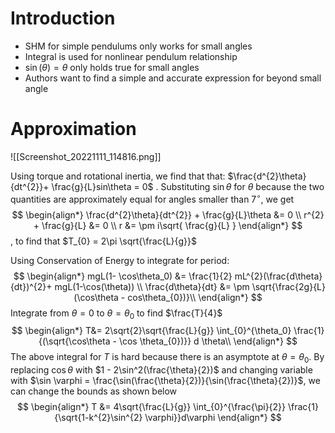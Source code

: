 # Introduction

- SHM for simple pendulums only works for small angles
- Integral is used for nonlinear pendulum relationship
-  $\sin(\theta) = \theta$ only holds true for small angles
- Authors want to find a simple and accurate expression for beyond small angle

# Approximation

![[Screenshot_20221111_114816.png]]

Using torque and rotational inertia, we find that that:
$\frac{d^{2}\theta}{dt^{2}}+ \frac{g}{L}sin\theta = 0$ . Substituting $\sin \theta$ for $\theta$ because the two quantities are approximately equal for angles smaller than $7^{\circ}$, we get
$$
\begin{align*}
\frac{d^{2}\theta}{dt^{2}} + \frac{g}{L}\theta  &= 0 \\
r^{2} + \frac{g}{L} &= 0 \\
r &= \pm i\sqrt{ \frac{g}{L} }
\end{align*}
$$
, to find that $T_{0} = 2\pi \sqrt{\frac{L}{g}}$ 

Using Conservation of Energy to integrate for period:
$$
\begin{align*}
mgL(1- \cos\theta_0) &= \frac{1}{2} mL^{2}(\frac{d\theta}{dt})^{2}+ mgL(1-\cos(\theta)) \\
\frac{d\theta}{dt} &= \pm \sqrt{\frac{2g}{L}(\cos\theta - cos\theta_{0})}\\
\end{align*} 
$$
Integrate from $\theta = 0$ to $\theta = \theta_0$ to find $\frac{T}{4}$
$$
\begin{align*}
T&=  2\sqrt{2}\sqrt{\frac{L}{g}} \int_{0}^{\theta_0} \frac{1}{(\sqrt{\cos\theta - \cos \theta_{0})}} d \theta\\
\end{align*}
$$
The above integral for $T$ is hard because there is an asymptote at $\theta = \theta_0$. By replacing $\cos \theta$ with $1 - 2\sin^2(\frac{\theta}{2})$ and changing variable with $\sin \varphi = \frac{\sin(\frac{\theta}{2})}{\sin(\frac{\theta}{2})}$, we can change the bounds as shown below
$$
\begin{align*}
T &= 4\sqrt{\frac{L}{g}} \int_{0}^{\frac{\pi}{2}} \frac{1}{\sqrt{1-k^{2}\sin^{2} \varphi}}d\varphi 
\end{align*}
$$